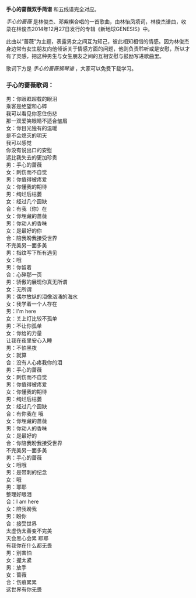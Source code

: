 

**手心的蔷薇双手简谱** 和五线谱完全对应。

_手心的蔷薇_ 是林俊杰、邓紫棋合唱的一首歌曲，由林怡凤填词，林俊杰谱曲，收录在林俊杰2014年12月27日发行的专辑《新地球GENESIS》中。

此曲以“蔷薇”为主题，表露男女之间互为知己，彼此相知相惜的情感。因为林俊杰身边常有女生朋友向他倾诉关于情感方面的问题，他则负责聆听或是安慰，所以才有了灵感，把这种男生与女生朋友之间的互相安慰与鼓励写进歌曲里。

歌词下方是 _手心的蔷薇钢琴谱_ ，大家可以免费下载学习。

### 手心的蔷薇歌词：

男：你眼眶超载的眼泪  
乘客是绝望和心碎  
我可以看见你忍住伤悲  
那一双爱笑眼睛不适合皱眉  
女：你目光独有的温暖  
是不会熄灭的明天  
我可以感觉  
你没有说出口的安慰  
远比我失去的更加珍贵  
男：手心的蔷薇  
女：刺伤而不自觉  
男：你值得被疼爱  
女：你懂我的期待  
男：绚烂后枯萎  
女：经过几个圆缺  
合：有我（你）在  
女：你埋藏的蔷薇  
男：你动人的香味  
女：是最好的你  
合：陪我盼我接受世界  
不完美另一面多美  
男：指纹写下所有遇见  
女：哦  
男：你留着  
合：心碎那一页  
男：骄傲的展现你真无所谓  
女：无所谓  
男：偶尔放纵的泪像汹涌的海水  
女：我学着一个人存在  
男：I'm here  
女：关上灯比较不孤单  
男：不让你孤单  
女：你给的力量  
让我在夜里安心入睡  
男：不怕黑夜  
女：就算  
合：没有人心疼我你的泪  
男：手心的蔷薇  
女：刺伤而不自觉  
男：你值得被疼爱  
女：你懂我的期待  
男：绚烂后枯萎  
女：经过几个圆缺  
合：有你我在 哦  
女：你埋藏的蔷薇  
男：你动人的香味  
女：是最好的  
合：你陪我盼我接受世界  
不完美另一面多美  
男：手心的蔷薇  
女：哦哦  
男：是带刺的纪念  
女：哦  
男：耶耶  
整理好眼泪  
合：I am here  
女：陪我盼我  
男：盼你  
合：接受世界  
太虚伪太善变不完美  
天会黑心会累 耶耶  
有我你在什么都无畏  
男：别害怕  
女：握太紧  
男：放手  
女：蔷薇  
合：伤痕累累  
这世界有你无畏

